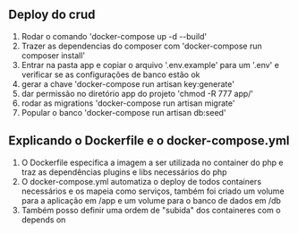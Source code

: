 <h2>Deploy do crud</h2>
<ol>
  <li>Rodar o comando 'docker-compose up -d --build'</li>
  <li>Trazer as dependencias do composer com 'docker-compose run composer install'</li>
  <li>Entrar na pasta app e copiar o arquivo '.env.example' para um '.env' e verificar se as configurações de banco estão ok</li>
  <li>gerar a chave 'docker-compose run artisan key:generate'</li>
  <li>dar permissão no diretório app do projeto 'chmod -R 777 app/'</li>
  <li>rodar as migrations 'docker-compose run artisan migrate'</li>
  <li>Popular o banco 'docker-compose run artisan db:seed'</li>
</ol> 

<h2>Explicando o Dockerfile e o docker-compose.yml</h2>
<ol>
  <li>O Dockerfile especifica a imagem a ser utilizada no container do php e traz as dependências plugins e libs necessários do php</li>
  <li>O docker-compose.yml automatiza o deploy de todos containers necessários e os mapeia como serviços, também foi criado um volume para a aplicação em /app e um volume para o banco de dados em /db</li>
  <li>Também posso definir uma ordem de "subida" dos containeres com o depends on</li>
</ol> 
